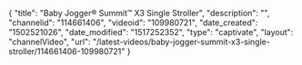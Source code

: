 {
    "title": "Baby Jogger&reg; Summit&trade; X3 Single Stroller",
    "description": "",
    "channelid": "114661406",
    "videoid": "109980721",
    "date_created": "1502521026",
    "date_modified": "1517252352",
    "type": "captivate",
    "layout": "channelVideo",
    "url": "\/latest-videos\/baby-jogger-summit-x3-single-stroller\/114661406-109980721"
}